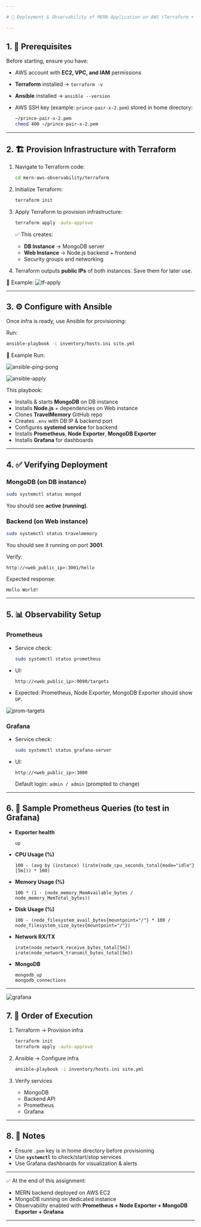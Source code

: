 ```yaml
---

# 📘 Deployment & Observability of MERN Application on AWS (Terraform + Ansible + Prometheus + Grafana)

---
```


## 1. 🚀 Prerequisites

Before starting, ensure you have:

* AWS account with **EC2, VPC, and IAM** permissions
* **Terraform** installed → `terraform -v`
* **Ansible** installed → `ansible --version`
* AWS SSH key (example: `prince-pair-x-2.pem`) stored in home directory:

  ```bash
  ~/prince-pair-x-2.pem
  chmod 400 ~/prince-pair-x-2.pem
  ```

---

## 2. 🏗️ Provision Infrastructure with Terraform

1. Navigate to Terraform code:

   ```bash
   cd mern-aws-observability/terraform
   ```

2. Initialize Terraform:

   ```bash
   terraform init
   ```

3. Apply Terraform to provision infrastructure:

   ```bash
   terraform apply -auto-approve
   ```

   ✅ This creates:

   * **DB Instance** → MongoDB server
   * **Web Instance** → Node.js backend + frontend
   * Security groups and networking

4. Terraform outputs **public IPs** of both instances. Save them for later use.

📸 Example:
![tf-apply](./screenshots/tf-apply.png)

---

## 3. ⚙️ Configure with Ansible

Once infra is ready, use Ansible for provisioning:

Run:

```bash
ansible-playbook -i inventory/hosts.ini site.yml
```

📸 Example Run:

![ansible-ping-pong](./screenshots/ansible-ping-pong.png)

![ansible-apply](./screenshots/ansible-apply-host-ini.png)

This playbook:

* Installs & starts **MongoDB** on DB instance
* Installs **Node.js** + dependencies on Web instance
* Clones **TravelMemory** GitHub repo
* Creates `.env` with DB IP & backend port
* Configures **systemd service** for backend
* Installs **Prometheus**, **Node Exporter**, **MongoDB Exporter**
* Installs **Grafana** for dashboards

---

## 4. ✅ Verifying Deployment

### MongoDB (on DB instance)

```bash
sudo systemctl status mongod
```

You should see **active (running)**.

### Backend (on Web instance)

```bash
sudo systemctl status travelmemory
```

You should see it running on port **3001**.

Verify:

```
http://<web_public_ip>:3001/hello
```

Expected response:

```
Hello World!
```

---

## 5. 📊 Observability Setup

### Prometheus

* Service check:

  ```bash
  sudo systemctl status prometheus
  ```
* UI:

  ```
  http://<web_public_ip>:9090/targets
  ```
* Expected: Prometheus, Node Exporter, MongoDB Exporter should show `UP`.

![prom-targets](./screenshots/prom-targets.png)


### Grafana

* Service check:

  ```bash
  sudo systemctl status grafana-server
  ```
* UI:

  ```
  http://<web_public_ip>:3000
  ```

  Default login: `admin / admin` (prompted to change)

---

## 6. 🔎 Sample Prometheus Queries (to test in Grafana)

* **Exporter health**

  ```promql
  up
  ```

* **CPU Usage (%)**

  ```promql
  100 - (avg by (instance) (irate(node_cpu_seconds_total{mode="idle"}[5m])) * 100)
  ```

* **Memory Usage (%)**

  ```promql
  100 * (1 - (node_memory_MemAvailable_bytes / node_memory_MemTotal_bytes))
  ```

* **Disk Usage (%)**

  ```promql
  100 - (node_filesystem_avail_bytes{mountpoint="/"} * 100 / node_filesystem_size_bytes{mountpoint="/"})
  ```

* **Network RX/TX**

  ```promql
  irate(node_network_receive_bytes_total[5m])
  irate(node_network_transmit_bytes_total[5m])
  ```

* **MongoDB**

  ```promql
  mongodb_up
  mongodb_connections
  ```

---
![grafana](./screenshots/grafana.png)


## 7. 📌 Order of Execution

1. Terraform → Provision infra

   ```bash
   terraform init
   terraform apply -auto-approve
   ```

2. Ansible → Configure infra

   ```bash
   ansible-playbook -i inventory/hosts.ini site.yml
   ```

3. Verify services

   * MongoDB
   * Backend API
   * Prometheus
   * Grafana

---

## 8. 📝 Notes

* Ensure `.pem` key is in home directory before provisioning
* Use **`systemctl`** to check/start/stop services
* Use Grafana dashboards for visualization & alerts

---

✅ At the end of this assignment:

* MERN backend deployed on AWS EC2
* MongoDB running on dedicated instance
* Observability enabled with **Prometheus + Node Exporter + MongoDB Exporter + Grafana**

---


